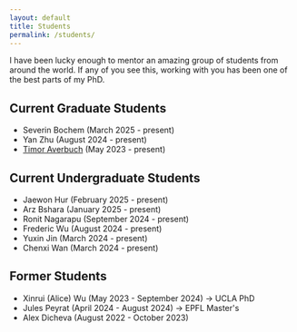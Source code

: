 ```yaml
---
layout: default
title: Students
permalink: /students/
---
```


I have been lucky enough to mentor an amazing group of students from around the
world. If any of you see this, working with you has been one of the best parts
of my PhD.

## Current Graduate Students

- Severin Bochem (March 2025 - present)
- Yan Zhu (August 2024 - present)
- [Timor Averbuch](https://averbu.ch/) (May 2023 - present)

## Current Undergraduate Students

- Jaewon Hur (February 2025 - present)
- Arz Bshara (January 2025 - present)
- Ronit Nagarapu (September 2024 - present)
- Frederic Wu (August 2024 - present)
- Yuxin Jin (March 2024 - present)
- Chenxi Wan (March 2024 - present)

## Former Students

- Xinrui (Alice) Wu (May 2023 - September 2024) &rarr; UCLA PhD
- Jules Peyrat (April 2024 - August 2024) &rarr; EPFL Master's
- Alex Dicheva (August 2022 - October 2023)
